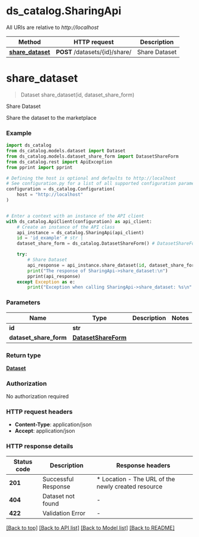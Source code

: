 # ds_catalog.SharingApi

All URIs are relative to *http://localhost*

Method | HTTP request | Description
------------- | ------------- | -------------
[**share_dataset**](SharingApi.md#share_dataset) | **POST** /datasets/{id}/share/ | Share Dataset


# **share_dataset**
> Dataset share_dataset(id, dataset_share_form)

Share Dataset

Share the dataset to the marketplace

### Example


```python
import ds_catalog
from ds_catalog.models.dataset import Dataset
from ds_catalog.models.dataset_share_form import DatasetShareForm
from ds_catalog.rest import ApiException
from pprint import pprint

# Defining the host is optional and defaults to http://localhost
# See configuration.py for a list of all supported configuration parameters.
configuration = ds_catalog.Configuration(
    host = "http://localhost"
)


# Enter a context with an instance of the API client
with ds_catalog.ApiClient(configuration) as api_client:
    # Create an instance of the API class
    api_instance = ds_catalog.SharingApi(api_client)
    id = 'id_example' # str | 
    dataset_share_form = ds_catalog.DatasetShareForm() # DatasetShareForm | 

    try:
        # Share Dataset
        api_response = api_instance.share_dataset(id, dataset_share_form)
        print("The response of SharingApi->share_dataset:\n")
        pprint(api_response)
    except Exception as e:
        print("Exception when calling SharingApi->share_dataset: %s\n" % e)
```



### Parameters


Name | Type | Description  | Notes
------------- | ------------- | ------------- | -------------
 **id** | **str**|  | 
 **dataset_share_form** | [**DatasetShareForm**](DatasetShareForm.md)|  | 

### Return type

[**Dataset**](Dataset.md)

### Authorization

No authorization required

### HTTP request headers

 - **Content-Type**: application/json
 - **Accept**: application/json

### HTTP response details

| Status code | Description | Response headers |
|-------------|-------------|------------------|
**201** | Successful Response |  * Location - The URL of the newly created resource <br>  |
**404** | Dataset not found |  -  |
**422** | Validation Error |  -  |

[[Back to top]](#) [[Back to API list]](../README.md#documentation-for-api-endpoints) [[Back to Model list]](../README.md#documentation-for-models) [[Back to README]](../README.md)

